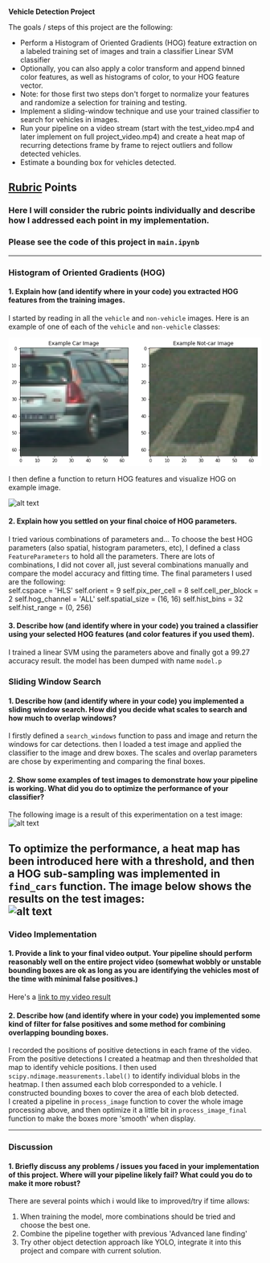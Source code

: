 **Vehicle Detection Project**

The goals / steps of this project are the following:

* Perform a Histogram of Oriented Gradients (HOG) feature extraction on a labeled training set of images and train a classifier Linear SVM classifier
* Optionally, you can also apply a color transform and append binned color features, as well as histograms of color, to your HOG feature vector. 
* Note: for those first two steps don't forget to normalize your features and randomize a selection for training and testing.
* Implement a sliding-window technique and use your trained classifier to search for vehicles in images.
* Run your pipeline on a video stream (start with the test_video.mp4 and later implement on full project_video.mp4) and create a heat map of recurring detections frame by frame to reject outliers and follow detected vehicles.
* Estimate a bounding box for vehicles detected.

[//]: # (Image References)
[image1]: ./output_images/01-view_image.png
[image2]: ./output_imagess/02-hog.png
[image3]: ./output_imagess/03-predict.png
[image4]: ./output_imagess/04-heatmap.png
[image5]: ./output_imagess/05-heatmap.png
[image6]: ./output_imagess/06-test_pipeline.png
[video1]: ./output_videos/project_video.mp4

## [Rubric](https://review.udacity.com/#!/rubrics/513/view) Points
### Here I will consider the rubric points individually and describe how I addressed each point in my implementation.  
### Please see the code of this project in `main.ipynb` 
---

### Histogram of Oriented Gradients (HOG)

#### 1. Explain how (and identify where in your code) you extracted HOG features from the training images.

I started by reading in all the `vehicle` and `non-vehicle` images.  Here is an example of one of each of the `vehicle` and `non-vehicle` classes:  

![alt text][image1]

I then define a function to return HOG features and visualize HOG on example image.  

![alt text][image2]

#### 2. Explain how you settled on your final choice of HOG parameters.

I tried various combinations of parameters and...
To choose the best HOG parameters (also spatial, histogram parameters, etc), I defined a class `FeatureParameters` to hold all the parameters. There are lots of combinations, I did not cover all, just several combinations manually and compare the model accuracy and fitting time. The final parameters I used are the following:   
  self.cspace = 'HLS'
  self.orient = 9
  self.pix_per_cell = 8
  self.cell_per_block = 2
  self.hog_channel = 'ALL'
  self.spatial_size = (16, 16)
  self.hist_bins = 32
  self.hist_range = (0, 256) 

#### 3. Describe how (and identify where in your code) you trained a classifier using your selected HOG features (and color features if you used them).

I trained a linear SVM using the parameters above and finally got a 99.27 accuracy result. the model has been dumped with name `model.p`

### Sliding Window Search

#### 1. Describe how (and identify where in your code) you implemented a sliding window search.  How did you decide what scales to search and how much to overlap windows?

I firstly defined a `search_windows` function to pass and image and return the windows for car detections. then I loaded a test image and applied the classifier to the image and drew boxes. The scales and overlap parameters are chose by experimenting and comparing the final boxes. 

#### 2. Show some examples of test images to demonstrate how your pipeline is working.  What did you do to optimize the performance of your classifier?

The following image is a result of this experimentation on a test image:  
![alt text][image3]

To optimize the performance, a heat map has been introduced here with a threshold, and then a HOG sub-sampling was implemented in `find_cars` function. The image below shows the results on the test images:  
![alt text][image5]
---

### Video Implementation

#### 1. Provide a link to your final video output.  Your pipeline should perform reasonably well on the entire project video (somewhat wobbly or unstable bounding boxes are ok as long as you are identifying the vehicles most of the time with minimal false positives.)
Here's a [link to my video result](./output_videos/project_video.mp4)


#### 2. Describe how (and identify where in your code) you implemented some kind of filter for false positives and some method for combining overlapping bounding boxes.

I recorded the positions of positive detections in each frame of the video.  From the positive detections I created a heatmap and then thresholded that map to identify vehicle positions.  I then used `scipy.ndimage.measurements.label()` to identify individual blobs in the heatmap.  I then assumed each blob corresponded to a vehicle.  I constructed bounding boxes to cover the area of each blob detected.  
I created a pipeline in `process_image` function to cover the whole image processing above, and then optimize it a little bit in `process_image_final` function to make the boxes more 'smooth' when display. 


---

### Discussion

#### 1. Briefly discuss any problems / issues you faced in your implementation of this project.  Where will your pipeline likely fail?  What could you do to make it more robust?

There are several points which i would like to improved/try if time allows: 
1. When training the model, more combinations should be tried and choose the best one. 
2. Combine the pipeline together with previous 'Advanced lane finding'
3. Try other object detection approach like YOLO, integrate it into this project and compare with current solution.


